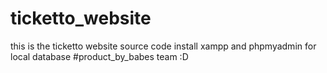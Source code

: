 # ticketto_website
this is the ticketto website source code
install xampp and phpmyadmin for local database 
#product_by_babes team :D  

